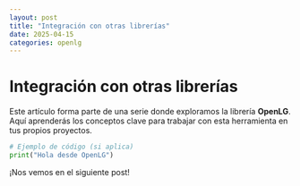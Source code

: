 ```yaml
---
layout: post
title: "Integración con otras librerías"
date: 2025-04-15
categories: openlg
---
```


# Integración con otras librerías

Este artículo forma parte de una serie donde exploramos la librería **OpenLG**.  
Aquí aprenderás los conceptos clave para trabajar con esta herramienta en tus propios proyectos.

<!-- Puedes añadir aquí el contenido detallado con ejemplos de código -->

```python
# Ejemplo de código (si aplica)
print("Hola desde OpenLG")
```

¡Nos vemos en el siguiente post!
